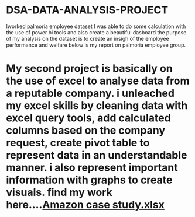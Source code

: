 # DSA-DATA-ANALYSIS-PROJECT
Iworked palmoria employee dataset
I was able to do some calculation with the use of power bi tools and also create a beautiful dasboard 
the purpose of my analysis on the dataset is to create an insigh of the employee performance and welfare
below is my report on palmoria employee group.
# My second project is basically on the use of excel to analyse data from a reputable company. i unleached my excel skills by cleaning data with excel query tools, add calculated columns based on the company request, create pivot table to represent data in an understandable manner. i also represent important information with graphs to create visuals. find my work here....[Amazon case study.xlsx](https://github.com/user-attachments/files/21069059/Amazon.case.study.xlsx)

